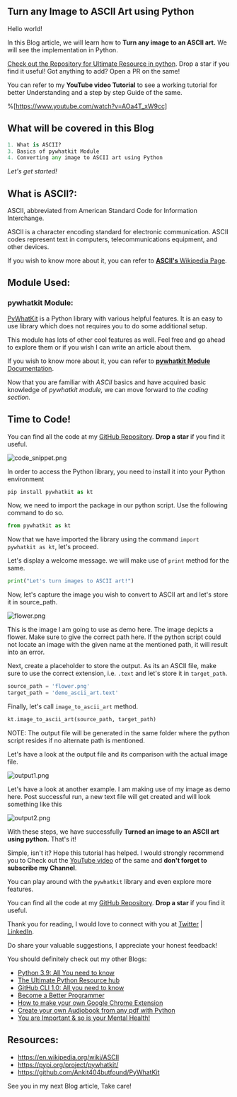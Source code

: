## Turn any Image to ASCII Art using Python

Hello world!

In this Blog article, we will learn how to **Turn any image to an ASCII art.** We will see the implementation in Python.

[Check out the Repository for Ultimate Resource in python](https://github.com/ayushi7rawat/Ultimate-Python-Resource-Hub). Drop a star if you find it useful! Got anything to add? Open a PR on the same!

You can refer to my **YouTube video Tutorial** to see a working tutorial for better Understanding and a step by step Guide of the same. 

%[https://www.youtube.com/watch?v=AOa4T_xW9cc]

## What will be covered in this Blog

```python
1. What is ASCII?
3. Basics of pywhatkit Module
4. Converting any image to ASCII art using Python
```

*Let's get started!*

## What is ASCII?:

ASCII, abbreviated from American Standard Code for Information Interchange.

ASCII is a character encoding standard for electronic communication. ASCII codes represent text in computers, telecommunications equipment, and other devices.

If you wish to know more about it, you can refer to [**ASCII's** Wikipedia Page](https://en.wikipedia.org/wiki/ASCII). 

## Module Used:

### pywhatkit Module:

[PyWhatKit](https://pypi.org/project/pywhatkit/) is a Python library with various helpful features. It is an easy to use library which does not requires you to do some additional setup. 

This module has lots of other cool features as well. Feel free and go ahead to explore them or if you wish I can write an article about them.

If you wish to know more about it, you can refer to [**pywhatkit Module** Documentation](https://github.com/Ankit404butfound/PyWhatKit). 

Now that you are familiar with *ASCII* basics and have acquired basic knowledge of *pywhatkit module,* we can move forward to *the coding section.*

## Time to Code!

You can find all the code at my [GitHub Repository](https://github.com/ayushi7rawat/Youtube-Projects/tree/master/Turn%20any%20image%20to%20ASCII). **Drop a star** if you find it useful.

![code_snippet.png](https://cdn.hashnode.com/res/hashnode/image/upload/v1609906793268/9HHJuWvAo.png)

In order to access the Python library, you need to install it into your Python environment

```python
pip install pywhatkit as kt
```

Now, we need to import the package in our python script. Use the following command to do so.

```python
from pywhatkit as kt
```

Now that we have imported the library using the command `import pywhatkit as kt`, let's proceed. 

Let's display a welcome message. we will make use of `print` method for the same.

```python
print("Let's turn images to ASCII art!")
```

Now, let's capture the image you wish to convert to ASCII art and let's store it in source_path. 


![flower.png](https://cdn.hashnode.com/res/hashnode/image/upload/v1609906812180/E27jSAzDt.png)

This is the image I am going to use as demo here. The image depicts a flower. Make sure to give the correct path here. If the python script could not locate an image with the given name at the mentioned path, it will result into an error.

Next, create a placeholder to store the output. As its an ASCII file, make sure to use the correct extension, i.e. `.text` and let's store it in `target_path`.

```python
source_path = 'flower.png'
target_path = 'demo_ascii_art.text'
```

Finally, let's call `image_to_ascii_art` method. 

```python
kt.image_to_ascii_art(source_path, target_path)
```

NOTE: The output file will be generated in the same folder where the python script resides if no alternate path is mentioned.

Let's have a look at the output file and its comparison with the actual image file.

![output1.png](https://cdn.hashnode.com/res/hashnode/image/upload/v1609906848976/_r15ZQFLA.png)

Let's have a look at another example. I am making use of my image as demo here. Post successful run, a new text file will get created and will look something like this

![output2.png](https://cdn.hashnode.com/res/hashnode/image/upload/v1609906870364/FSY3GpLcV.png)

With these steps, we have successfully **Turned an image to an ASCII art using python.** That's it! 

Simple, isn't it? Hope this tutorial has helped. I would strongly recommend you to Check out the [YouTube video](https://www.youtube.com/watch?v=ixB2YHGSiAQ) of the same and **don't forget to subscribe my Channel**.

You can play around with the `pywhatkit` library and even explore more features. 

You can find all the code at my [GitHub Repository](https://github.com/ayushi7rawat/Youtube-Projects/tree/master/Turn%20any%20image%20to%20ASCII). **Drop a star** if you find it useful.

Thank you for reading, I would love to connect with you at [Twitter](https://twitter.com/ayushi7rawat) | [LinkedIn](https://www.linkedin.com/in/ayushi7rawat/).

Do share your valuable suggestions, I appreciate your honest feedback!

You should definitely check out my other Blogs:

- [Python 3.9: All You need to know](https://ayushirawat.com/python-39-all-you-need-to-know)
- [The Ultimate Python Resource hub](https://ayushirawat.com/the-ultimate-python-resource-hub)
- [GitHub CLI 1.0: All you need to know](https://ayushirawat.com/github-cli-10-all-you-need-to-know)
- [Become a Better Programmer](https://ayushirawat.com/become-a-better-programmer)
- [How to make your own Google Chrome Extension](https://ayushirawat.com/how-to-make-your-own-google-chrome-extension-1)
- [Create your own Audiobook from any pdf with Python](https://ayushirawat.com/create-your-own-audiobook-from-any-pdf-with-python)
- [You are Important & so is your Mental Health!](https://ayushirawat.com/you-are-important-and-so-is-your-mental-health)

## Resources:

- https://en.wikipedia.org/wiki/ASCII
- https://pypi.org/project/pywhatkit/
- https://github.com/Ankit404butfound/PyWhatKit

See you in my next Blog article, Take care!